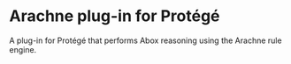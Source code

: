 # Arachne plug-in for Protégé #

A plug-in for Protégé that performs Abox reasoning using the Arachne rule engine.
